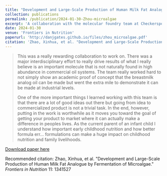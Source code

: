 ```yaml
---
title: "Development and Large-Scale Production of Human Milk Fat Analogue by Fermentation of Microalgae"
collection: publications
permalink: /publication/2024-01-30-Zhou-microalgae
excerpt: 'A collaboration with the molecular foundry team at Checkerspot Inc.'
date: 2024-01-30
venue: 'Frontiers in Nutrition'
paperurl: 'http://danjgates.github.io/files/zhou_microalgae.pdf'
citation: 'Zhao, Xinhua, et al. "Development and Large-Scale Production of Human Milk Fat Analogue by Fermentation of Microalgae." <i>Frontiers in Nutrition</i> 11: 1341527.'
---
```


>This was a really rewarding collaboration to work on.
There was a major interdisciplinary effort to really drive results of what I really believe is an important molecule that is not naturally found in high abundance in commercial oil systems.
The team really worked hard to not simply show an academic proof of concept that the breastmilk analog oil can be made but went the extra mile to demonstrate it can be made at industrial levels.
>
>One of the more important things I learned working with this team is that there are a lot of good ideas out there but going from idea to commercialized product is not a trivial task.
In the end, however, putting in the work is worthwhile as it moves you toward the goal of getting your product to market where it can actually make a difference in peoples lives.
As the current parent of an infant child I understand how important early childhood nutrition and how better formula err... formulations can make a huge impact on childhood nutrition and family livelihoods.


[Download paper here](http://danjgates.github.io/files/zhou_microalgae.pdf)

Recommended citation: Zhao, Xinhua, et al. "Development and Large-Scale Production of Human Milk Fat Analogue by Fermentation of Microalgae." <i>Frontiers in Nutrition</i> 11: 1341527